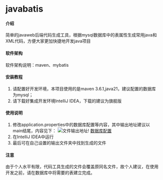 # javabatis

#### 介绍
简单的javaweb后端代码生成工具，根据mysql数据库中的表属性生成常用java和XML代码，方便大家更加快捷地开发java项目

#### 软件架构
软件架构说明：maven、mybatis


#### 安装教程

1. 请配置好开发环境，本项目使用的是maven 3.6.1,java21，建议配置的数据库为mysql；
2. 请下载好集成开发环境IntelliJ IDEA，下载的建议为旗舰版

#### 使用说明

1.  修改application.properties中的数据库配置等内容，其中输出地址建议以main结尾，内容见下：
![文件输出地址](https://foruda.gitee.com/images/1735635008648580554/50843349_13382299.png "屏幕截图")!
[数据库配置](https://foruda.gitee.com/images/1735635009727621604/62c7bbf8_13382299.png "屏幕截图")
2. 在IntelliJ IDEA中运行
3. 最后可在自己设置的输出文件夹中找到生成的文件

#### 注意
由于个人水平有限，代码工具生成的文件会覆盖原同名文件，故个人建议，在使用开发之前，请在数据库中将需要的表建立完成。